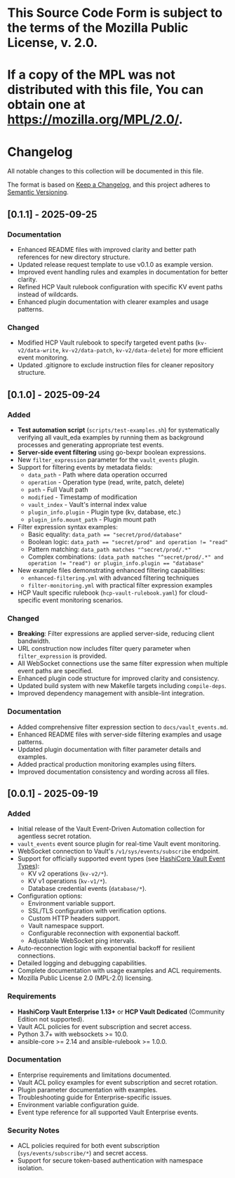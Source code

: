 # This Source Code Form is subject to the terms of the Mozilla Public License, v. 2.0.
# If a copy of the MPL was not distributed with this file, You can obtain one at https://mozilla.org/MPL/2.0/.
# Changelog

All notable changes to this collection will be documented in this file.

The format is based on [Keep a Changelog](https://keepachangelog.com/en/1.0.0/),
and this project adheres to [Semantic Versioning](https://semver.org/spec/v2.0.0.html).

## [0.1.1] - 2025-09-25

### Documentation

- Enhanced README files with improved clarity and better path references for new directory structure.
- Updated release request template to use v0.1.0 as example version.
- Improved event handling rules and examples in documentation for better clarity.
- Refined HCP Vault rulebook configuration with specific KV event paths instead of wildcards.
- Enhanced plugin documentation with clearer examples and usage patterns.

### Changed

- Modified HCP Vault rulebook to specify targeted event paths (`kv-v2/data-write`, `kv-v2/data-patch`, `kv-v2/data-delete`) for more efficient event monitoring.
- Updated .gitignore to exclude instruction files for cleaner repository structure.

## [0.1.0] - 2025-09-24

### Added

- **Test automation script** (`scripts/test-examples.sh`) for systematically verifying all vault_eda examples by running them as background processes and generating appropriate test events.
- **Server-side event filtering** using go-bexpr boolean expressions.
- New `filter_expression` parameter for the `vault_events` plugin.
- Support for filtering events by metadata fields:
  - `data_path` - Path where data operation occurred
  - `operation` - Operation type (read, write, patch, delete)
  - `path` - Full Vault path
  - `modified` - Timestamp of modification
  - `vault_index` - Vault's internal index value
  - `plugin_info.plugin` - Plugin type (kv, database, etc.)
  - `plugin_info.mount_path` - Plugin mount path
- Filter expression syntax examples:
  - Basic equality: `data_path == "secret/prod/database"`
  - Boolean logic: `data_path == "secret/prod" and operation != "read"`
  - Pattern matching: `data_path matches "^secret/prod/.*"`
  - Complex combinations: `(data_path matches "^secret/prod/.*" and operation != "read") or plugin_info.plugin == "database"`
- New example files demonstrating enhanced filtering capabilities:
  - `enhanced-filtering.yml` with advanced filtering techniques
  - `filter-monitoring.yml` with practical filter expression examples
- HCP Vault specific rulebook (`hcp-vault-rulebook.yaml`) for cloud-specific event monitoring scenarios.

### Changed

- **Breaking**: Filter expressions are applied server-side, reducing client bandwidth.
- URL construction now includes filter query parameter when `filter_expression` is provided.
- All WebSocket connections use the same filter expression when multiple event paths are specified.
- Enhanced plugin code structure for improved clarity and consistency.
- Updated build system with new Makefile targets including `compile-deps`.
- Improved dependency management with ansible-lint integration.

### Documentation

- Added comprehensive filter expression section to `docs/vault_events.md`.
- Enhanced README files with server-side filtering examples and usage patterns.
- Updated plugin documentation with filter parameter details and examples.
- Added practical production monitoring examples using filters.
- Improved documentation consistency and wording across all files.

## [0.0.1] - 2025-09-19

### Added

- Initial release of the Vault Event-Driven Automation collection for agentless secret rotation.
- `vault_events` event source plugin for real-time Vault event monitoring.
- WebSocket connection to Vault's `/v1/sys/events/subscribe` endpoint.
- Support for officially supported event types (see [HashiCorp Vault Event Types](https://developer.hashicorp.com/vault/docs/concepts/events#event-types)):
  - KV v2 operations (`kv-v2/*`).
  - KV v1 operations (`kv-v1/*`).
  - Database credential events (`database/*`).
- Configuration options:
  - Environment variable support.
  - SSL/TLS configuration with verification options.
  - Custom HTTP headers support.
  - Vault namespace support.
  - Configurable reconnection with exponential backoff.
  - Adjustable WebSocket ping intervals.
- Auto-reconnection logic with exponential backoff for resilient connections.
- Detailed logging and debugging capabilities.
- Complete documentation with usage examples and ACL requirements.
- Mozilla Public License 2.0 (MPL-2.0) licensing.

### Requirements

- **HashiCorp Vault Enterprise 1.13+** or **HCP Vault Dedicated** (Community Edition not supported).
- Vault ACL policies for event subscription and secret access.
- Python 3.7+ with websockets >= 10.0.
- ansible-core >= 2.14 and ansible-rulebook >= 1.0.0.

### Documentation

- Enterprise requirements and limitations documented.
- Vault ACL policy examples for event subscription and secret rotation.
- Plugin parameter documentation with examples.
- Troubleshooting guide for Enterprise-specific issues.
- Environment variable configuration guide.
- Event type reference for all supported Vault Enterprise events.

### Security Notes

- ACL policies required for both event subscription (`sys/events/subscribe/*`) and secret access.
- Support for secure token-based authentication with namespace isolation.